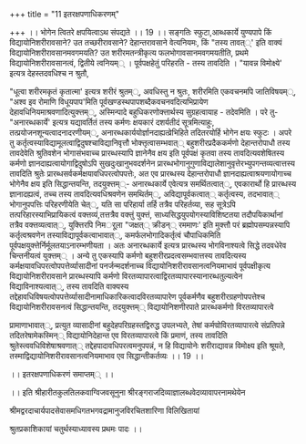 +++
title = "11 इतरक्षपणाधिकरणम्"

+++
।। भोगेन त्वितरे क्षपयित्वाऽथ संपद्यते ।। 19 ।। सङ्गतिः स्फुटा,आब्धकार्ये युण्यपापे किं विद्यायोनिशरीरावसाने? उत तच्छरीरावसाने? देहान्तरावसाने वेत्यनियमः, किं "तस्य तावत््' इति वाक्यं विद्यायोनिशरीरावसानमवगमयति? उत शरीरमतन्त्रीकृत्य फलभोगावसानमवगमयतीति, प्रथमे विद्यायोनिशरीरावसानत्वं, द्वितीये त्वनियम्् । पूर्वपक्षहेतुं परिहरति - तस्य तावदिति । "यावन्न विमोक्ष्ये' इत्यत्र देहस्तदवधिश्च न श्रुतौ,

"धूत्वा शरीरमकृतं कृतात्मा' इत्यत्र शरीरं श्रुतम््, अवधिस्तु न श्रुतः, शरीरमिति एकवचनमपि जातिविषयम््, "अश्व इव रोमाणि विधूयपाप'मिति पूर्वखण्डस्थपापशब्दैकवचनवदित्यभिप्रायेण देहावधिनियमाश्रवणादित्युक्त्तम््, अस्मिन्पादे बहुधिकरणोक्त्तार्थस्य सुग्रहत्वायाह - तदेवमिति । परे तु- "अनारब्धकार्ये' इत्यत्र यद्यावर्तितं तस्य कर्मणः क्षयकारं दशर्यतीदं सूत्रमित्याहुः, तत्प्रयोजनशून्यत्वादनादरणीयम््, अनारब्धकार्ययोर्ज्ञानदाह्यत्व्रेभिहिते तदितरयोर्हि भोगेन क्षयः स्फुटः । अपरे तु कर्तृत्वस्याविद्यामूलत्वाद्विदुषश्चाविद्यानिवृत्तौ भोक्त्तृत्वासम्भवात्् बहुशरीरप्रदैककर्मणो देहान्तरोपाधौ तस्य तावदेवेति श्रुतिवशेन भोगासंभवाच्च प्रारब्धस्यापि ज्ञानेनैव क्षय इति पूर्वपक्षं कृतवा तस्य तावदित्यवशेषितस्य कर्मणो ज्ञानदाह्यत्वायोगाद्विदुषोऽपि सुखदुःखानुभवदर्शनेन प्रारब्धभोगानुगुणाविद्यालेशानुवृत्तेरभ्युपगन्तव्यत्वात्तस्य तावदिति श्रुतेः प्रारब्धसर्वकर्मक्षयावधिपरत्वोपपत्तेः, अत एव प्रारब्धस्य देहान्तरोपाधौ ज्ञानदाह्यत्वाश्रयणायोगाच्च भोगेनैव क्षय इति सिद्धान्तयन्ति, तदयुक्त्तम््- अनारब्धकार्ये एवेत्यत्र समर्थितत्वात््, एवकारार्थो हि प्रारब्धस्य ज्ञानादह्यत्वं, तच्च तस्य तावदित्यवधिश्रवणेन समथिर्तम््, अविद्यापूर्वकत्वात्् कर्तृत्वस्य, तदभावात्् भोगानुपपत्तिः परिहरणीयेति चेत््, यति सा परिहार्या तर्हि तत्रैव परिहर्तव्या, सह सूत्रेऽपि तत्परिहारस्याभिप्रायिकत्वं वक्त्तव्यं,तत्तत्रैव वक्त्तुं युक्त्तं, साध्यसिद्धयुपयोगस्याविशिष्टतया तदौपयिकार्थानां तत्रैव वक्त्तव्यत्वात््, युक्त्तिरपि निमर्ूला "जक्षत्् क्रीडन्् रममाणः' इति मुक्त्तौ परं ब्रह्मोपसम्पन्नस्यापि कर्तृत्वश्रवणेन तस्याविद्यापूर्वकत्वाभावात््, कमर्फलभोगादिकर्तृत्वं चौपाधिकमिति पूर्वपक्षयुक्त्तेर्निर्मूलतयाऽनारम्भणीयता । अतः अनारब्धकार्ये इत्यत्र प्रारब्धस्य भोगविनाश्यत्वे सिद्धे तदवधेरेव चिन्तनीयत्वं युक्त्तम्् । अन्ये तु एकस्यापि कर्मणो बहुशरीरप्रदत्वसम्भवात्तस्य तावदित्यस्य कर्मक्षयावधिपरत्वोपपत्तेर्व्यासादीनां पनर्जन्मदर्शनाच्च विद्यायोनिशरीरावसानत्वनियमाभावं पूर्वपक्षीकृत्य विद्यायोनिशरीरावसाने प्रारब्धस्यापि कर्मणो विरतव्यापारत्वाद्विरतव्यापारस्यानारब्धतुल्यत्वेन विद्याविनाश्यत्वात््, तस्य तावदिति वाक्यस्य तद्देहावधिविषयत्वोपपत्तेर्व्यासादीनामाधिकारिकत्वादविरतव्यापारेण पूर्वकर्मणैव बहुशरीरग्रहणोपपत्तेश्च विद्यायोनिशरीरावसनत्वं सिद्धान्तयन्ति, तदयुक्त्तम्् विद्यायोनिशणीरपाते प्रारब्धकर्मणो विरतव्यापारत्वे

प्रामाणाभावात््, प्रत्युत व्यासादीनां बहुदेहपरिग्रहस्तद्विरुद्ध उपलभ्यते, तेषां कर्मण्रोविरतव्यापारत्वे संप्रतिपन्ने तदितरेषामेकस्मिन्् विद्यायोनिदेहान्त एव विरतव्यापारत्वे किं प्रमाणं, तस्य तावदिति श्रुतेस्त्ववधिविशेषाश्रवणात्् तद्देहपादावधिपरत्वमनुपपन्नं, न हि विद्यायोनेः शरीराद्यावन्न विमोक्ष्य इति श्रूयते, तस्माद्विद्यायोनिशरीरावसानत्वनियमाभाव एव सिद्धान्तीकर्तव्यः ।। 19 ।।

।। इतरक्षपणाधिकरणं समाप्तम्् ।।

।। इति श्रीहारीतकुलतिलकवाग्विजवसूनुना श्रीरङ्गराजदिव्याज्ञालब्धवेदव्यावापरनामथेयेन

श्रीमद्वरदाचार्यपादसेवासमधिगतभगवद्रामानुजविरचितशारिणा विलिखितायां

श्रुतप्रकाशिकायां चतुर्थस्याध्यावस्य प्रथमः पादः ।।

